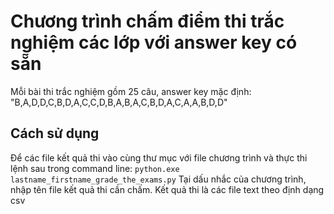 # Chương trình chấm điểm thi trắc nghiệm các lớp với answer key có sẵn

Mỗi bài thi trắc nghiệm gồm 25 câu, answer key mặc định: "B,A,D,D,C,B,D,A,C,C,D,B,A,B,A,C,B,D,A,C,A,A,B,D,D"

## Cách sử dụng
Để các file kết quả thi vào cùng thư mục với file chương trình và thực thi lệnh sau trong command line:
```python.exe lastname_firstname_grade_the_exams.py```
Tại dấu nhắc của chương trình, nhập tên file kết quả thi cần chấm.
Kết quả thi là các file text theo định dạng csv




